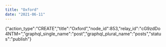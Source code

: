 ```yaml
---
title: "Oxford"
date: "2021-06-11"
---
```


{"action\_type":"CREATE","title":"Oxford","node\_id":853,"relay\_id":"cG9zdDo4NTM=","graphql\_single\_name":"post","graphql\_plural\_name":"posts","status":"publish"}
